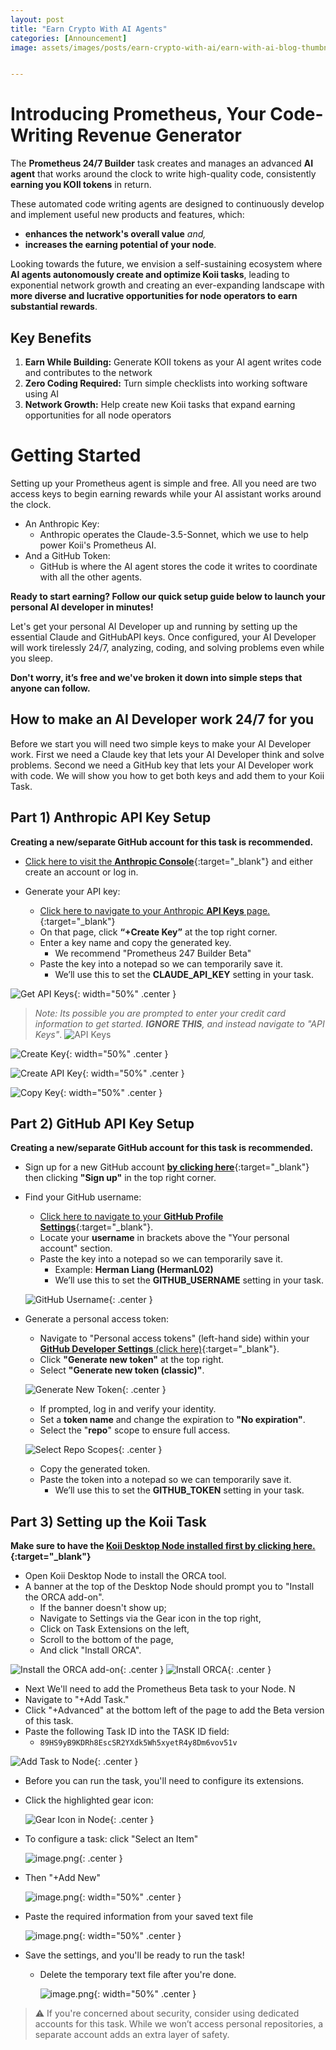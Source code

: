 ```yaml
---
layout: post
title: "Earn Crypto With AI Agents"
categories: [Announcement]
image: assets/images/posts/earn-crypto-with-ai/earn-with-ai-blog-thumbnail.png


---
```


# Introducing Prometheus, Your Code-Writing Revenue Generator

The **Prometheus 24/7 Builder** task creates and manages an advanced **AI agent** that works around the clock to write high-quality code, consistently **earning you KOII tokens** in return.

These automated code writing agents are designed to continuously develop and implement useful new products and features, which:

- **enhances the network's overall value** *and,*
- **increases the earning potential of your node**.

Looking towards the future, we envision a self-sustaining ecosystem where **AI agents autonomously create and optimize Koii tasks**, leading to exponential network growth and creating an ever-expanding landscape with **more diverse and lucrative opportunities for node operators to earn substantial rewards**.

## Key Benefits

1. **Earn While Building:** Generate KOII tokens as your AI agent writes code and contributes to the network
2. **Zero Coding Required:** Turn simple checklists into working software using AI
3. **Network Growth:** Help create new Koii tasks that expand earning opportunities for all node operators

# Getting Started

Setting up your Prometheus agent is simple and free. All you need are two access keys to begin earning rewards while your AI assistant works around the clock.

- An Anthropic Key: 
    - Anthropic operates the Claude-3.5-Sonnet, which we use to help power Koii's Prometheus AI. 
- And a GitHub Token: 
    - GitHub is where the AI agent stores the code it writes to coordinate with all the other agents.

**Ready to start earning? Follow our quick setup guide below to launch your personal AI developer in minutes!**

Let's get your personal AI Developer up and running by setting up the essential Claude and GitHubAPI keys. Once configured, your AI Developer will work tirelessly 24/7, analyzing, coding, and solving problems even while you sleep.

**Don't worry, it’s free and we've broken it down into simple steps that anyone can follow.**

## How to make an AI Developer work 24/7 for you

Before we start you will need two simple keys to make your AI Developer work. First we need a Claude key that lets your AI Developer think and solve problems. Second we need a GitHub key that lets your AI Developer work with code. We will show you how to get both keys and add them to your Koii Task.

## Part 1) Anthropic API Key Setup

**Creating a new/separate GitHub account for this task is recommended.**

- [Click here to visit the **Anthropic Console**](https://console.anthropic.com/){:target="_blank"} and either create an account or log in.

- Generate your API key:
    - [Click here to navigate to your Anthropic **API Keys** page.](https://console.anthropic.com/settings/keys){:target="_blank"}
    - On that page, click **“+Create Key”** at the top right corner.
    - Enter a key name and copy the generated key.
        - We recommend "Prometheus 247 Builder Beta"
    - Paste the key into a notepad so we can temporarily save it.
        - We’ll use this to set the **CLAUDE_API_KEY** setting in your task.

![Get API Keys](/blog/assets/images/posts/earn-crypto-with-ai/ecwa_5.png){: width="50%" .center }

> *Note: Its possible you are prompted to enter your credit card information to get started. **IGNORE THIS**, and instead navigate to "API Keys"*. ![API Keys](/blog/assets/images/posts/earn-crypto-with-ai/ecwa_1.png)

![Create Key](/blog/assets/images/posts/earn-crypto-with-ai/ecwa_2.png){: width="50%" .center }

![Create API Key](/blog/assets/images/posts/earn-crypto-with-ai/ecwa_3.png){: width="50%" .center }

![Copy Key](/blog/assets/images/posts/earn-crypto-with-ai/ecwa_4.png){: width="50%" .center }

## Part 2) GitHub API Key Setup

**Creating a new/separate GitHub account for this task is recommended.**

- Sign up for a new GitHub account [**by clicking here**](https://github.com/){:target="_blank"} then clicking **"Sign up"** in the top right corner.
- Find your GitHub username:
    - [Click here to navigate to your **GitHub Profile Settings**](https://github.com/settings/profile){:target="_blank"}.
    - Locate your **username** in brackets above the "Your personal account" section.
    - Paste the key into a notepad so we can temporarily save it.
        - Example: **Herman Liang (HermanL02)**
        - We’ll use this to set the **GITHUB_USERNAME** setting in your task.
    
    ![GitHub Username](/blog/assets/images/posts/earn-crypto-with-ai/4.jpg){: .center }
    
- Generate a personal access token:
    - Navigate to "Personal access tokens" (left-hand side) within your [**GitHub Developer Settings** (click here)](https://github.com/settings/tokens){:target="_blank"}.
    - Click **"Generate new token"** at the top right.
    - Select **"Generate new token (classic)"**.
    
    ![Generate New Token](/blog/assets/images/posts/earn-crypto-with-ai/5.png){: .center }
    
    - If prompted, log in and verify your identity.
    - Set a **token name** and change the expiration to **"No expiration"**.
    - Select the "**repo**" scope to ensure full access.
    
    ![Select Repo Scopes](/blog/assets/images/posts/earn-crypto-with-ai/ecwa_6.png){: .center }
    
    - Copy the generated token.
    - Paste the token into a notepad so we can temporarily save it.
        - We’ll use this to set the **GITHUB_TOKEN** setting in your task.

## Part 3) Setting up the Koii Task

**Make sure to have the [Koii Desktop Node installed first by clicking here.](https://www.koii.network/node?refCode=797CA527FE7D){:target="_blank"}**

- Open Koii Desktop Node to install the ORCA tool.
- A banner at the top of the Desktop Node should prompt you to "Install the ORCA add-on".
    - If the banner doesn't show up;
    - Navigate to Settings via the Gear icon in the top right,
    - Click on Task Extensions on the left,
    - Scroll to the bottom of the page,
    - And click "Install ORCA".

![Install the ORCA add-on](/blog/assets/images/posts/earn-crypto-with-ai/ecwa_7.png){: .center }
![Install ORCA](/blog/assets/images/posts/earn-crypto-with-ai/ecwa_8.png){: .center }



- Next We'll need to add the Prometheus Beta task to your Node. N
- Navigate to "+Add Task."
- Click "+Advanced" at the bottom left of the page to add the Beta version of this task.
- Paste the following Task ID into the TASK ID field:
    - `89HS9yB9KDRh8EscSR2YXdk5Wh5xyetR4y8Dm6vov51v`

![Add Task to Node](/blog/assets/images/posts/earn-crypto-with-ai/ecwa_9.png){: .center }

- Before you can run the task, you'll need to configure its extensions.
- Click the highlighted gear icon:
    
    ![Gear Icon in Node](/blog/assets/images/posts/earn-crypto-with-ai/image.png){: .center }
    
- To configure a task: click "Select an Item"
    
    ![image.png](/blog/assets/images/posts/earn-crypto-with-ai/image%201.png){: .center }
    
- Then "+Add New"
    
    ![image.png](/blog/assets/images/posts/earn-crypto-with-ai/image%202.png){: width="50%" .center }
    
- Paste the required information from your saved text file
    
    ![image.png](/blog/assets/images/posts/earn-crypto-with-ai/image%203.png){: width="50%" .center }

- Save the settings, and you'll be ready to run the task!
    - Delete the temporary text file after you're done.
        
        ![image.png](/blog/assets/images/posts/earn-crypto-with-ai/image%204.png){: width="50%" .center }
        


>⚠️ If you're concerned about security, consider using dedicated accounts for this task. While we won’t access personal repositories, a separate account adds an extra layer of safety.

